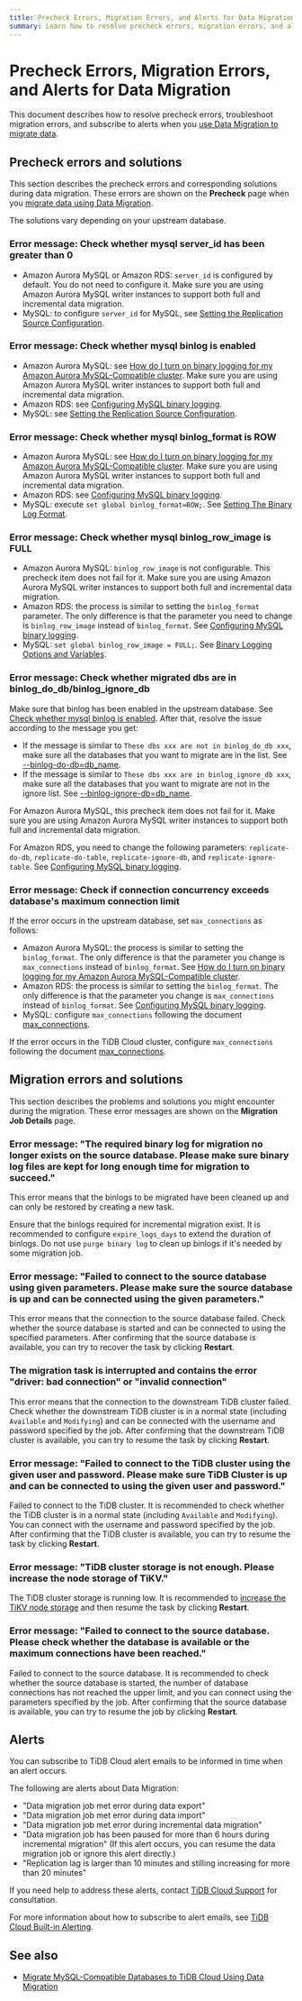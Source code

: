 ```yaml
---
title: Precheck Errors, Migration Errors, and Alerts for Data Migration
summary: Learn how to resolve precheck errors, migration errors, and alerts when using Data Migration.
---
```


# Precheck Errors, Migration Errors, and Alerts for Data Migration

This document describes how to resolve precheck errors, troubleshoot migration errors, and subscribe to alerts when you [use Data Migration to migrate data](/tidb-cloud/migrate-from-mysql-using-data-migration.md). 

## Precheck errors and solutions

This section describes the precheck errors and corresponding solutions during data migration. These errors are shown on the **Precheck** page when you [migrate data using Data Migration](/tidb-cloud/migrate-from-mysql-using-data-migration.md).

The solutions vary depending on your upstream database.

### Error message: Check whether mysql server_id has been greater than 0

- Amazon Aurora MySQL or Amazon RDS: `server_id` is configured by default. You do not need to configure it. Make sure you are using Amazon Aurora MySQL writer instances to support both full and incremental data migration.
- MySQL: to configure `server_id` for MySQL, see [Setting the Replication Source Configuration](https://dev.mysql.com/doc/refman/5.7/en/replication-howto-masterbaseconfig.html).

### Error message: Check whether mysql binlog is enabled

- Amazon Aurora MySQL: see [How do I turn on binary logging for my Amazon Aurora MySQL-Compatible cluster](https://aws.amazon.com/premiumsupport/knowledge-center/enable-binary-logging-aurora/?nc1=h_ls). Make sure you are using Amazon Aurora MySQL writer instances to support both full and incremental data migration.
- Amazon RDS: see [Configuring MySQL binary logging](https://docs.aws.amazon.com/AmazonRDS/latest/UserGuide/USER_LogAccess.MySQL.BinaryFormat.html).
- MySQL: see [Setting the Replication Source Configuration](https://dev.mysql.com/doc/refman/5.7/en/replication-howto-masterbaseconfig.html).

### Error message: Check whether mysql binlog_format is ROW

- Amazon Aurora MySQL: see [How do I turn on binary logging for my Amazon Aurora MySQL-Compatible cluster](https://aws.amazon.com/premiumsupport/knowledge-center/enable-binary-logging-aurora/?nc1=h_ls). Make sure you are using Amazon Aurora MySQL writer instances to support both full and incremental data migration.
- Amazon RDS: see [Configuring MySQL binary logging](https://docs.aws.amazon.com/AmazonRDS/latest/UserGuide/USER_LogAccess.MySQL.BinaryFormat.html).
- MySQL: execute `set global binlog_format=ROW;`. See [Setting The Binary Log Format](https://dev.mysql.com/doc/refman/5.7/en/binary-log-setting.html).

### Error message: Check whether mysql binlog_row_image is FULL

- Amazon Aurora MySQL: `binlog_row_image` is not configurable. This precheck item does not fail for it. Make sure you are using Amazon Aurora MySQL writer instances to support both full and incremental data migration.
- Amazon RDS: the process is similar to setting the `binlog_format` parameter. The only difference is that the parameter you need to change is `binlog_row_image` instead of `binlog_format`. See [Configuring MySQL binary logging](https://docs.aws.amazon.com/AmazonRDS/latest/UserGuide/USER_LogAccess.MySQL.BinaryFormat.html).
- MySQL: `set global binlog_row_image = FULL;`. See [Binary Logging Options and Variables](https://dev.mysql.com/doc/refman/5.7/en/replication-options-binary-log.html#sysvar_binlog_row_image).

### Error message: Check whether migrated dbs are in binlog_do_db/binlog_ignore_db

Make sure that binlog has been enabled in the upstream database. See [Check whether mysql binlog is enabled](#error-message-check-whether-mysql-binlog-is-enabled). After that, resolve the issue according to the message you get:

- If the message is similar to `These dbs xxx are not in binlog_do_db xxx`, make sure all the databases that you want to migrate are in the list. See [--binlog-do-db=db_name](https://dev.mysql.com/doc/refman/5.7/en/replication-options-binary-log.html#option_mysqld_binlog-do-db).
- If the message is similar to `These dbs xxx are in binlog_ignore_db xxx`, make sure all the databases that you want to migrate are not in the ignore list. See [--binlog-ignore-db=db_name](https://dev.mysql.com/doc/refman/5.7/en/replication-options-binary-log.html#option_mysqld_binlog-ignore-db).

For Amazon Aurora MySQL, this precheck item does not fail for it. Make sure you are using Amazon Aurora MySQL writer instances to support both full and incremental data migration.

For Amazon RDS, you need to change the following parameters: `replicate-do-db`, `replicate-do-table`, `replicate-ignore-db`, and `replicate-ignore-table`. See [Configuring MySQL binary logging](https://docs.aws.amazon.com/AmazonRDS/latest/UserGuide/USER_LogAccess.MySQL.BinaryFormat.html).

### Error message: Check if connection concurrency exceeds database's maximum connection limit

If the error occurs in the upstream database, set `max_connections` as follows:

- Amazon Aurora MySQL: the process is similar to setting the `binlog_format`. The only difference is that the parameter you change is `max_connections` instead of `binlog_format`. See [How do I turn on binary logging for my Amazon Aurora MySQL-Compatible cluster](https://aws.amazon.com/premiumsupport/knowledge-center/enable-binary-logging-aurora/?nc1=h_ls).
- Amazon RDS: the process is similar to setting the `binlog_format`. The only difference is that the parameter you change is `max_connections` instead of `binlog_format`.  See [Configuring MySQL binary logging](https://docs.aws.amazon.com/AmazonRDS/latest/UserGuide/USER_LogAccess.MySQL.BinaryFormat.html).
- MySQL: configure `max_connections` following the document [max_connections](https://dev.mysql.com/doc/refman/5.7/en/server-system-variables.html#sysvar_max_connections).

If the error occurs in the TiDB Cloud cluster, configure `max_connections` following the document [max_connections](https://docs.pingcap.com/tidb/stable/system-variables#max_connections).

## Migration errors and solutions

This section describes the problems and solutions you might encounter during the migration. These error messages are shown on the **Migration Job Details** page.

### Error message: "The required binary log for migration no longer exists on the source database. Please make sure binary log files are kept for long enough time for migration to succeed."

This error means that the binlogs to be migrated have been cleaned up and can only be restored by creating a new task.

Ensure that the binlogs required for incremental migration exist. It is recommended to configure `expire_logs_days` to extend the duration of binlogs. Do not use `purge binary log` to clean up binlogs if it's needed by some migration job.

### Error message: "Failed to connect to the source database using given parameters. Please make sure the source database is up and can be connected using the given parameters."

This error means that the connection to the source database failed. Check whether the source database is started and can be connected to using the specified parameters. After confirming that the source database is available, you can try to recover the task by clicking **Restart**.

### The migration task is interrupted and contains the error "driver: bad connection" or "invalid connection"

This error means that the connection to the downstream TiDB cluster failed. Check whether the downstream TiDB cluster is in a normal state (including `Available` and `Modifying`) and can be connected with the username and password specified by the job. After confirming that the downstream TiDB cluster is available, you can try to resume the task by clicking **Restart**.

### Error message: "Failed to connect to the TiDB cluster using the given user and password. Please make sure TiDB Cluster is up and can be connected to using the given user and password."

Failed to connect to the TiDB cluster. It is recommended to check whether the TiDB cluster is in a normal state (including `Available` and `Modifying`). You can connect with the username and password specified by the job. After confirming that the TiDB cluster is available, you can try to resume the task by clicking **Restart**.

### Error message: "TiDB cluster storage is not enough. Please increase the node storage of TiKV."

The TiDB cluster storage is running low. It is recommended to [increase the TiKV node storage](/tidb-cloud/scale-tidb-cluster.md#change-node-storage) and then resume the task by clicking **Restart**.

### Error message: "Failed to connect to the source database. Please check whether the database is available or the maximum connections have been reached."

Failed to connect to the source database. It is recommended to check whether the source database is started, the number of database connections has not reached the upper limit, and you can connect using the parameters specified by the job. After confirming that the source database is available, you can try to resume the job by clicking **Restart**.

## Alerts

You can subscribe to TiDB Cloud alert emails to be informed in time when an alert occurs.

The following are alerts about Data Migration: 

- "Data migration job met error during data export"
- "Data migration job met error during data import"
- "Data migration job met error during incremental data migration"
- "Data migration job has been paused for more than 6 hours during incremental migration" (If this alert occurs, you can resume the data migration job or ignore this alert directly.)      
- "Replication lag is larger than 10 minutes and stilling increasing for more than 20 minutes"

If you need help to address these alerts, contact [TiDB Cloud Support](/tidb-cloud/tidb-cloud-support.md) for consultation.

For more information about how to subscribe to alert emails, see [TiDB Cloud Built-in Alerting](/tidb-cloud/monitor-built-in-alerting.md).

## See also

- [Migrate MySQL-Compatible Databases to TiDB Cloud Using Data Migration](/tidb-cloud/migrate-from-mysql-using-data-migration.md)

